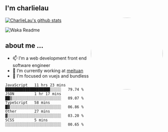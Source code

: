 
<h2>I'm charlielau</h2>
<img align='right' style="border-radius:50%" src="https://avatars1.githubusercontent.com/u/44078251?s=460&u=6b4f1c257663e44063b0b6a21c9c94f45bcfdcc7&v=4" width="230">

[![CharlieLau's github stats](https://github-readme-stats.vercel.app/api?username=charlielau)](https://github.com/charlielau/github-readme-stats)


![Waka Readme](https://github.com/CharlieLau/charlielau/workflows/Waka%20Readme/badge.svg)

## about me ...
- 📫 I’m a web development front end software engineer
- 🔭 I’m currently working at  <a href="https://www.meituan.com">meituan</a>
- 🔭 I'm focused on vuejs and bundless

<!-- <p align="center">
  <a href="https://github.com/charlielau" class="rich-diff-level-one">
    <img src="https://github-readme-stats.vercel.app/api?username=charlielau&title_color=333&text_color=777" alt="CharlieLau" >
  </a>
</p> -->

<!--START_SECTION:waka-->
```text
JavaScript   11 hrs 23 mins  ████████████████████░░░░░   79.74 % 
JSON         1 hr 17 mins    ██▒░░░░░░░░░░░░░░░░░░░░░░   09.07 % 
TypeScript   58 mins         █▓░░░░░░░░░░░░░░░░░░░░░░░   06.86 % 
Other        27 mins         ▓░░░░░░░░░░░░░░░░░░░░░░░░   03.20 % 
SCSS         5 mins          ░░░░░░░░░░░░░░░░░░░░░░░░░   00.65 % 
```
<!--END_SECTION:waka-->
